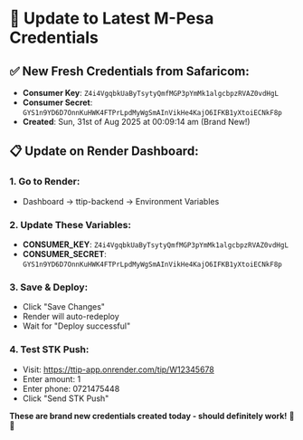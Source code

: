 # 🔧 Update to Latest M-Pesa Credentials

## ✅ **New Fresh Credentials from Safaricom:**
- **Consumer Key**: `Z4i4VgqbkUaByTsytyQmfMGP3pYmMk1algcbpzRVAZ0vdHgL`
- **Consumer Secret**: `GYS1n9YD6D7OnnKuHWK4FTPrLpdMyWgSmAInVikHe4KajO6IFKB1yXtoiECNkF8p`
- **Created**: Sun, 31st of Aug 2025 at 00:09:14 am (Brand New!)

## 📋 **Update on Render Dashboard:**

### 1. **Go to Render:**
- Dashboard → ttip-backend → Environment Variables

### 2. **Update These Variables:**
- **CONSUMER_KEY**: `Z4i4VgqbkUaByTsytyQmfMGP3pYmMk1algcbpzRVAZ0vdHgL`
- **CONSUMER_SECRET**: `GYS1n9YD6D7OnnKuHWK4FTPrLpdMyWgSmAInVikHe4KajO6IFKB1yXtoiECNkF8p`

### 3. **Save & Deploy:**
- Click "Save Changes"
- Render will auto-redeploy
- Wait for "Deploy successful"

### 4. **Test STK Push:**
- Visit: https://ttip-app.onrender.com/tip/W12345678
- Enter amount: 1
- Enter phone: 0721475448
- Click "Send STK Push"

**These are brand new credentials created today - should definitely work!** 🔧📱